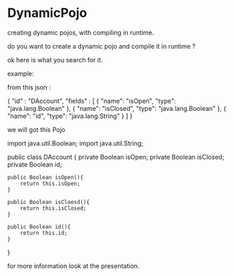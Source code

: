 # DynamicPojo
creating dynamic pojos, with compiling in runtime.



do you want to create a dynamic pojo and compile it in runtime ? 

ok here is what you search for it.


example:

from this json : 

{
  "id" : "DAccount",
  "fields" : [
    {
      "name": "isOpen",
      "type": "java.lang.Boolean"
    },
    {
      "name": "isClosed",
      "type": "java.lang.Boolean"
    },
    {
      "name": "id",
      "type": "java.lang.String"
    }
  ]
}


we will got this Pojo

import java.util.Boolean;
import java.util.String;


public class DAccount {
    private Boolean isOpen;
    private Boolean isClosed;
    private Boolean id;

    public Boolean isOpen(){
        return this.isOpen;
    }

    public Boolean isCloesd(){
        return this.isClosed;
    }
    
    public Boolean id(){
        return this.id;
    }
}


for more information look at the presentation.
